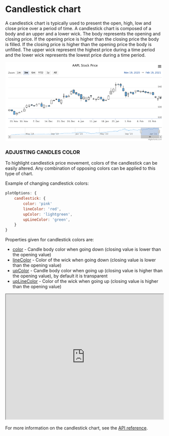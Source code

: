Candlestick chart
================

A candlestick chart is typically used to present the open, high, low and close price over a period of time. A candlestick chart is composed of a body and an upper and a lower wick. The body represents the opening and closing price. If the opening price is higher than the closing price the body is filled. If the closing price is higher than the opening price the body is unfilled. The upper wick represent the highest price during a time period and the lower wick represents the lowest price during a time period.

![candlestick.png](candlestick.png)

### ADJUSTING CANDLES COLOR

To highlight candlestick price movement, colors of the candlestick can be easily altered. Any combination of opposing colors can be applied to this type of chart.

Example of changing candlestick colors:
```js
plotOptions: {
    candlestick: {
        color: 'pink'
        lineColor: 'red',
        upColor: 'lightgreen',
        upLineColor: 'green',
    }
}
```

Properties given for candlestick colors are:
- [color](https://api.highcharts.com/highstock/plotOptions.candlestick.color) - Candle body color when going down (closing value is lower than the opening value)
- [lineColor](https://api.highcharts.com/highstock/plotOptions.candlestick.lineColor) - Color of the wick when going down (closing value is lower than the opening value)
- [upColor](https://api.highcharts.com/highstock/plotOptions.candlestick.upColor) - Candle body color when going up (closing value is higher than the opening value), by default it is transparent
- [upLineColor](https://api.highcharts.com/highstock/plotOptions.candlestick.upLineColor) - Color of the wick when going up (closing value is higher than the opening value)

<iframe src="https://www.highcharts.com/samples/embed/stock/plotoptions/candlestick-linecolor" width="100%" height="400" allow="fullscreen"></iframe>

For more information on the candlestick chart, see the [API reference](https://api.highcharts.com/highstock/plotOptions.candlestick).
